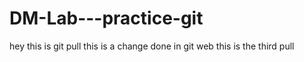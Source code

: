 ﻿# DM-Lab---practice-git


hey this is git pull
this is a change done in git web
this is the third pull

